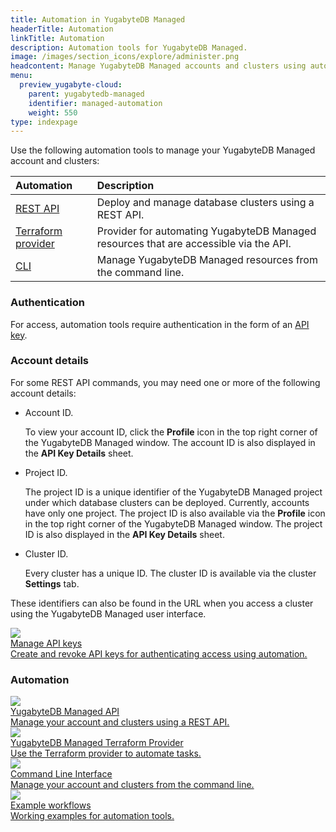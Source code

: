 ```yaml
---
title: Automation in YugabyteDB Managed
headerTitle: Automation
linkTitle: Automation
description: Automation tools for YugabyteDB Managed.
image: /images/section_icons/explore/administer.png
headcontent: Manage YugabyteDB Managed accounts and clusters using automation
menu:
  preview_yugabyte-cloud:
    parent: yugabytedb-managed
    identifier: managed-automation
    weight: 550
type: indexpage
---
```


Use the following automation tools to manage your YugabyteDB Managed account and clusters:

| Automation | Description |
| :--------- | :---------- |
| [REST API](https://api-docs.yugabyte.com/docs/managed-apis/) | Deploy and manage database clusters using a REST API. |
| [Terraform provider](https://registry.terraform.io/providers/yugabyte/ybm/latest) | Provider for automating YugabyteDB Managed resources that are accessible via the API. |
| [CLI](managed-cli/) | Manage YugabyteDB Managed resources from the command line. |

### Authentication

For access, automation tools require authentication in the form of an [API key](managed-apikeys/).

### Account details

For some REST API commands, you may need one or more of the following account details:

- Account ID.

    To view your account ID, click the **Profile** icon in the top right corner of the YugabyteDB Managed window. The account ID is also displayed in the **API Key Details** sheet.

- Project ID.

    The project ID is a unique identifier of the YugabyteDB Managed project under which database clusters can be deployed. Currently, accounts have only one project. The project ID is also available via the **Profile** icon in the top right corner of the YugabyteDB Managed window. The project ID is also displayed in the **API Key Details** sheet.

- Cluster ID.

    Every cluster has a unique ID. The cluster ID is available via the cluster **Settings** tab.

These identifiers can also be found in the URL when you access a cluster using the YugabyteDB Managed user interface.

<div class="row">

  <div class="col-12 col-md-6 col-lg-12 col-xl-6">
    <a class="section-link icon-offset" href="managed-apikeys/">
      <div class="head">
        <img class="icon" src="/images/section_icons/secure/checklist.png" aria-hidden="true" />
        <div class="title">Manage API keys</div>
      </div>
      <div class="body">
        Create and revoke API keys for authenticating access using automation.
      </div>
    </a>
  </div>

</div>

### Automation

<div class="row">

  <div class="col-12 col-md-6 col-lg-12 col-xl-6">
    <a class="section-link icon-offset" href="https://api-docs.yugabyte.com/docs/managed-apis/">
      <div class="head">
        <img class="icon" src="/images/section_icons/develop/api-icon.png" aria-hidden="true" />
        <div class="title">YugabyteDB Managed API</div>
      </div>
      <div class="body">
        Manage your account and clusters using a REST API.
      </div>
    </a>
  </div>

  <div class="col-12 col-md-6 col-lg-12 col-xl-6">
    <a class="section-link icon-offset" href="https://registry.terraform.io/providers/yugabyte/ybm/latest">
      <div class="head">
        <img class="icon" src="/images/section_icons/develop/ecosystem/terraform.png" aria-hidden="true" />
        <div class="title">YugabyteDB Managed Terraform Provider</div>
      </div>
      <div class="body">
        Use the Terraform provider to automate tasks.
      </div>
    </a>
  </div>

  <div class="col-12 col-md-6 col-lg-12 col-xl-6">
    <a class="section-link icon-offset" href="managed-cli/">
      <div class="head">
        <img class="icon" src="/images/section_icons/deploy/enterprise/console.png" aria-hidden="true" />
        <div class="title">Command Line Interface</div>
      </div>
      <div class="body">
        Manage your account and clusters from the command line.
      </div>
    </a>
  </div>

  <div class="col-12 col-md-6 col-lg-12 col-xl-6">
    <a class="section-link icon-offset" href="managed-automation-examples/">
      <div class="head">
        <img class="icon" src="/images/section_icons/deploy/enterprise/console.png" aria-hidden="true" />
        <div class="title">Example workflows</div>
      </div>
      <div class="body">
        Working examples for automation tools.
      </div>
    </a>
  </div>

</div>
